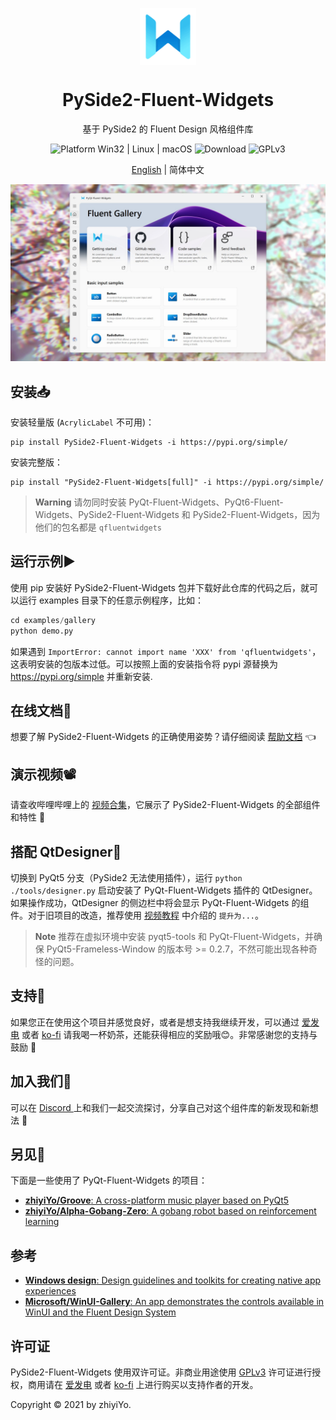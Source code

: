 <p align="center">
  <img width="18%" align="center" src="https://raw.githubusercontent.com/zhiyiYo/PyQt-Fluent-Widgets/master/docs/source/_static/logo.png" alt="logo">
</p>
  <h1 align="center">
  PySide2-Fluent-Widgets
</h1>
<p align="center">
  基于 PySide2 的 Fluent Design 风格组件库
</p>

<p align="center">
  <a style="text-decoration:none">
    <img src="https://img.shields.io/badge/Platform-Win32%20|%20Linux%20|%20macOS-blue?color=#4ec820" alt="Platform Win32 | Linux | macOS"/>
  </a>

  <a style="text-decoration:none">
    <img src="https://static.pepy.tech/personalized-badge/pyqt-fluent-widgets?period=total&units=international_system&left_color=grey&right_color=brightgreen&left_text=Downloads" alt="Download"/>
  </a>

  <a style="text-decoration:none">
    <img src="https://img.shields.io/badge/License-GPLv3-blue?color=#4ec820" alt="GPLv3"/>
  </a>
</p>

<p align="center">
<a href="../README.md">English</a> | 简体中文
</p>

![Interface](https://raw.githubusercontent.com/zhiyiYo/PyQt-Fluent-Widgets/master/docs/source/_static/Interface.jpg)


## 安装📥
安装轻量版 (`AcrylicLabel` 不可用)：
```shell
pip install PySide2-Fluent-Widgets -i https://pypi.org/simple/
```
安装完整版：
```shell
pip install "PySide2-Fluent-Widgets[full]" -i https://pypi.org/simple/
```

> **Warning**
> 请勿同时安装 PyQt-Fluent-Widgets、PyQt6-Fluent-Widgets、PySide2-Fluent-Widgets 和 PySide2-Fluent-Widgets，因为他们的包名都是 `qfluentwidgets`


## 运行示例▶️
使用 pip 安装好 PySide2-Fluent-Widgets 包并下载好此仓库的代码之后，就可以运行 examples 目录下的任意示例程序，比如：
```python
cd examples/gallery
python demo.py
```

如果遇到 `ImportError: cannot import name 'XXX' from 'qfluentwidgets'`，这表明安装的包版本过低。可以按照上面的安装指令将 pypi 源替换为 https://pypi.org/simple 并重新安装.

## 在线文档📕
想要了解 PySide2-Fluent-Widgets 的正确使用姿势？请仔细阅读 [帮助文档](https://pyqt-fluent-widgets.readthedocs.io/zh_CN/latest/) 👈

## 演示视频📽️
请查收哔哩哔哩上的 [视频合集](https://www.bilibili.com/video/BV12c411L73q)，它展示了 PySide2-Fluent-Widgets 的全部组件和特性 🎉

## 搭配 QtDesigner🚀
切换到 PyQt5 分支（PySide2 无法使用插件），运行 `python ./tools/designer.py` 启动安装了 PyQt-Fluent-Widgets 插件的 QtDesigner。如果操作成功，QtDesigner 的侧边栏中将会显示 PyQt-Fluent-Widgets 的组件。对于旧项目的改造，推荐使用 [视频教程](https://www.bilibili.com/video/BV1na4y1V7jH) 中介绍的 `提升为...`。

> **Note**
> 推荐在虚拟环境中安装 pyqt5-tools 和 PyQt-Fluent-Widgets，并确保 PyQt5-Frameless-Window 的版本号 >= 0.2.7，不然可能出现各种奇怪的问题。

## 支持💖
如果您正在使用这个项目并感觉良好，或者是想支持我继续开发，可以通过 [爱发电](https://afdian.net/a/zhiyiYo) 或者 [ko-fi](https://ko-fi.com/zhiyiYo) 请我喝一杯奶茶，还能获得相应的奖励哦😊。非常感谢您的支持与鼓励 🥰

## 加入我们🚩
可以在 [ Discord ](https://discord.gg/mYZME3wraK) 上和我们一起交流探讨，分享自己对这个组件库的新发现和新想法 🚀

## 另见👀
下面是一些使用了 PyQt-Fluent-Widgets 的项目：
* [**zhiyiYo/Groove**: A cross-platform music player based on PyQt5](https://github.com/zhiyiYo/Groove)
* [**zhiyiYo/Alpha-Gobang-Zero**: A gobang robot based on reinforcement learning](https://github.com/zhiyiYo/Alpha-Gobang-Zero)

## 参考
* [**Windows design**: Design guidelines and toolkits for creating native app experiences](https://learn.microsoft.com/zh-cn/windows/apps/design/)
* [**Microsoft/WinUI-Gallery**: An app demonstrates the controls available in WinUI and the Fluent Design System](https://github.com/microsoft/WinUI-Gallery)

## 许可证
PySide2-Fluent-Widgets 使用双许可证。非商业用途使用 [GPLv3](../LICENSE) 许可证进行授权，商用请在 [爱发电](https://afdian.net/item/7f1aa71af2d111ed82045254001e7c00) 或者 [ko-fi](https://ko-fi.com/s/02269112b2) 上进行购买以支持作者的开发。

Copyright © 2021 by zhiyiYo.
